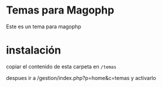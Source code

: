# Temas para Magophp

Este es un tema para magophp

# instalación

copiar el contenido de esta carpeta en ```/temas```

despues ir a /gestion/index.php?p=home&c=temas y activarlo

